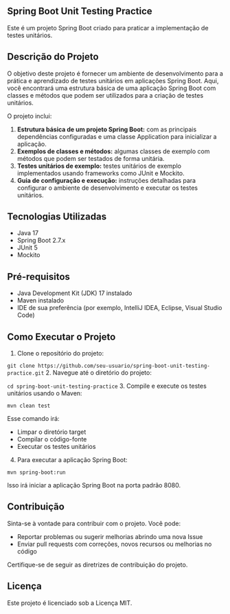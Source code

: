 ## Spring Boot Unit Testing Practice
Este é um projeto Spring Boot criado para praticar a implementação de testes unitários.

## Descrição do Projeto
O objetivo deste projeto é fornecer um ambiente de desenvolvimento para a prática e aprendizado de testes unitários em aplicações Spring Boot. Aqui, você encontrará uma estrutura básica de uma aplicação Spring Boot com classes e métodos que podem ser utilizados para a criação de testes unitários.

O projeto inclui:

1. **Estrutura básica de um projeto Spring Boot:** com as principais dependências configuradas e uma classe Application para inicializar a aplicação.
2. **Exemplos de classes e métodos:** algumas classes de exemplo com métodos que podem ser testados de forma unitária.
3. **Testes unitários de exemplo:** testes unitários de exemplo implementados usando frameworks como JUnit e Mockito.
4. **Guia de configuração e execução:** instruções detalhadas para configurar o ambiente de desenvolvimento e executar os testes unitários.

## Tecnologias Utilizadas
- Java 17
- Spring Boot 2.7.x
- JUnit 5
- Mockito

## Pré-requisitos
- Java Development Kit (JDK) 17 instalado
- Maven instalado
- IDE de sua preferência (por exemplo, IntelliJ IDEA, Eclipse, Visual Studio Code)

## Como Executar o Projeto
1. Clone o repositório do projeto:

`git clone https://github.com/seu-usuario/spring-boot-unit-testing-practice.git`
2. Navegue até o diretório do projeto:

`cd spring-boot-unit-testing-practice`
3. Compile e execute os testes unitários usando o Maven:

`mvn clean test`

Esse comando irá:

- Limpar o diretório target
- Compilar o código-fonte
- Executar os testes unitários

4. Para executar a aplicação Spring Boot:

`mvn spring-boot:run`

Isso irá iniciar a aplicação Spring Boot na porta padrão 8080.

## Contribuição
Sinta-se à vontade para contribuir com o projeto. Você pode:

- Reportar problemas ou sugerir melhorias abrindo uma nova Issue
- Enviar pull requests com correções, novos recursos ou melhorias no código

Certifique-se de seguir as diretrizes de contribuição do projeto.

## Licença
Este projeto é licenciado sob a Licença MIT.